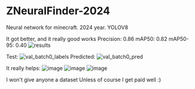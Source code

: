 # ZNeuralFinder-2024
Neural network for minecraft. 2024 year. YOLOV8

It got better, and it really good works
Precision: 0.86
mAP50: 0.82
mAP50-95: 0.40
![results](https://github.com/user-attachments/assets/9b0b893f-3d47-43a0-9a4d-5e1c5c3d729f)

Test:
![val_batch0_labels](https://github.com/user-attachments/assets/1f970eb0-e759-4a35-8db0-5e66956d7457)
Predicted:
![val_batch0_pred](https://github.com/user-attachments/assets/0cd2181c-4cd7-4dd9-9f15-9496dbf3e494)

It really helps:
![image](https://github.com/user-attachments/assets/b9e53285-fda4-40ff-8c54-7fb242eae76f)
![image](https://github.com/user-attachments/assets/ccaf393f-c88f-4db3-b75e-cae1a574c1d0)
![image](https://github.com/user-attachments/assets/d249f835-8ebe-489e-ac9f-b868ba0fd0ef)


I won't give anyone a dataset
Unless of course I get paid well :)
